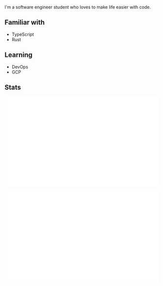 I'm a software engineer student who loves to make life easier with code.

## Familiar with

- TypeScript
- Rust

## Learning

- DevOps
- GCP

## Stats

[![Langs](https://raw.githubusercontent.com/spicyzboss/stats/output/generated/languages.svg)](https://github.com/spicyzboss/stats)

[![Stats](https://raw.githubusercontent.com/spicyzboss/stats/output/generated/overview.svg)](https://github.com/spicyzboss/stats)
